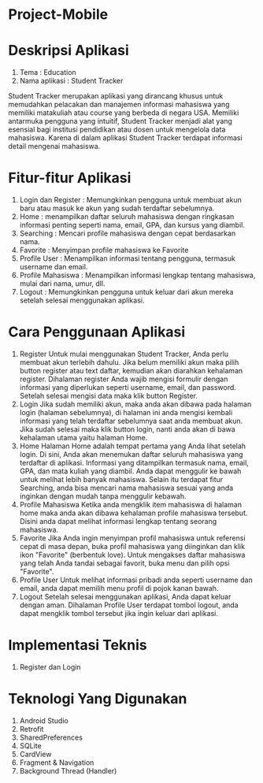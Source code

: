 # Project-Mobile
# Deskripsi Aplikasi
1. Tema           : Education
2. Nama aplikasi  : Student Tracker
   
Student Tracker merupakan aplikasi yang dirancang khusus untuk memudahkan pelacakan dan manajemen informasi mahasiswa yang memiliki matakuliah atau course yang berbeda di negara USA.  Memiliki antarmuka pengguna yang intuitif, Student Tracker menjadi alat yang esensial bagi institusi pendidikan atau dosen untuk mengelola data mahasiswa. Karena di dalam aplikasi Student Tracker terdapat informasi detail mengenai mahasiswa.

# Fitur-fitur Aplikasi
1. Login dan Register : Memungkinkan pengguna untuk membuat akun baru atau masuk ke akun yang sudah terdaftar sebelumnya.
2. Home : menampilkan daftar seluruh mahasiswa dengan ringkasan informasi penting seperti nama, email, GPA, dan kursus yang diambil. 
3. Searching : Mencari profile mahasiswa dengan cepat berdasarkan nama. 
4. Favorite : Menyimpan profile mahasiswa ke Favorite 
5. Profile User : Menampilkan informasi tentang pengguna, termasuk username dan email. 
6. Profile Mahasiswa : Menampilkan informasi lengkap tentang mahasiswa, mulai dari nama, umur, dll.
7. Logout : Memungkinkan pengguna untuk keluar dari akun mereka setelah selesai menggunakan aplikasi.

# Cara Penggunaan Aplikasi
1. Register
   Untuk mulai menggunakan Student Tracker, Anda perlu membuat akun terlebih    dahulu. Jika belum memiliki akun maka pilih button register atau text        daftar, kemudian akan diarahkan kehalaman register. Dihalaman register       Anda wajib mengisi formulir dengan informasi yang diperlukan seperti         username, email, dan password. Setelah selesai mengisi data maka klik        button Register.
2. Login
   Jika sudah memiliki akun, maka anda akan dibawa pada halaman login           (halaman sebelumnya), di halaman ini anda mengisi kembali informasi yang     telah terdaftar sebelumnya saat anda membuat akun. Jika sudah selesai        maka klik button login, nanti anda akan di bawa kehalaman utama yaitu        halaman Home.
3. Home
   Halaman Home adalah tempat pertama yang Anda lihat setelah login. Di         sini, Anda akan menemukan daftar seluruh mahasiswa yang terdaftar di         aplikasi. Informasi yang ditampilkan termasuk nama, email, GPA, dan mata     kuliah yang diambil. Anda dapat menggulir ke bawah untuk melihat lebih       banyak mahasiswa. Selain itu terdapat fitur Searching, anda bisa mencari    nama mahasiswa sesuai yang anda inginkan dengan mudah tanpa menggulir        kebawah.
4. Profile Mahasiswa
   Ketika anda mengklik item mahasiswa di halaman home maka anda akan dibawa    kehalaman profile mahasiswa tersebut. Disini anda dapat melihat informasi    lengkap tentang seorang mahasiswa.
5. Favorite
   Jika Anda ingin menyimpan profil mahasiswa untuk referensi cepat di masa     depan, buka profil mahasiswa yang diinginkan dan klik ikon "Favorite"        (berbentuk love). Untuk mengakses daftar mahasiswa yang telah Anda tandai    sebagai favorit, buka menu dan pilih opsi "Favorite".
7. Profile User
   Untuk melihat informasi pribadi anda seperti username dan email, anda        dapat memilih menu profil di pojok kanan bawah.
8. Logout
   Setelah selesai menggunakan aplikasi, Anda dapat keluar dengan aman.         Dihalaman Profile User terdapat tombol logout, anda dapat mengklik tombol    tersebut jika ingin keluar dari aplikasi.
   
# Implementasi Teknis
1. Register dan Login

# Teknologi Yang Digunakan
1. Android Studio
2. Retrofit
3. SharedPreferences
4. SQLite
5. CardView
6. Fragment & Navigation
7. Background Thread (Handler)

